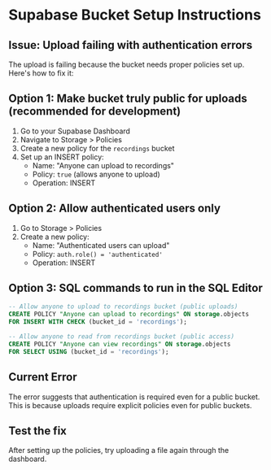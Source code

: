# Supabase Bucket Setup Instructions

## Issue: Upload failing with authentication errors

The upload is failing because the bucket needs proper policies set up. Here's how to fix it:

## Option 1: Make bucket truly public for uploads (recommended for development)

1. Go to your Supabase Dashboard
2. Navigate to Storage > Policies
3. Create a new policy for the `recordings` bucket
4. Set up an INSERT policy:
   - Name: "Anyone can upload to recordings"
   - Policy: `true` (allows anyone to upload)
   - Operation: INSERT

## Option 2: Allow authenticated users only

1. Go to Storage > Policies
2. Create a new policy:
   - Name: "Authenticated users can upload"
   - Policy: `auth.role() = 'authenticated'`
   - Operation: INSERT

## Option 3: SQL commands to run in the SQL Editor

```sql
-- Allow anyone to upload to recordings bucket (public uploads)
CREATE POLICY "Anyone can upload to recordings" ON storage.objects
FOR INSERT WITH CHECK (bucket_id = 'recordings');

-- Allow anyone to read from recordings bucket (public access)
CREATE POLICY "Anyone can view recordings" ON storage.objects
FOR SELECT USING (bucket_id = 'recordings');
```

## Current Error
The error suggests that authentication is required even for a public bucket. This is because uploads require explicit policies even for public buckets.

## Test the fix
After setting up the policies, try uploading a file again through the dashboard.
